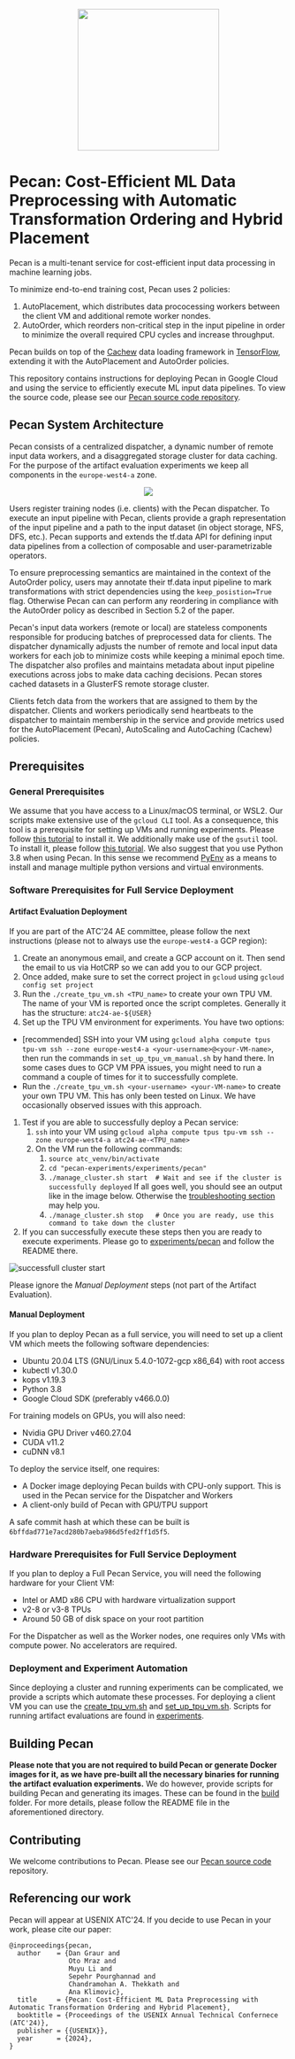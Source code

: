 <p align="center">
  <img width="256" height="256" src="Figures/pecan_logo.png" />
</p>

# Pecan: Cost-Efficient ML Data Preprocessing with Automatic Transformation Ordering and Hybrid Placement

Pecan is a multi-tenant service for cost-efficient input data processing in machine learning jobs. 

To minimize end-to-end training cost, Pecan uses 2 policies: 
1) AutoPlacement, which distributes data prococessing workers between the client VM and additional remote worker nondes.
2) AutoOrder, which reorders non-critical step in the input pipeline in order to minimize the overall required CPU cycles and increase throughput.

Pecan builds on top of the [Cachew](https://www.usenix.org/system/files/atc22-graur.pdf) data loading framework in [TensorFlow](https://github.com/tensorflow/tensorflow), extending it with the AutoPlacement and AutoOrder policies.

This repository contains instructions for deploying Pecan in Google Cloud and using the service to efficiently execute ML input data pipelines. To view the source code, please see our [Pecan source code repository](https://github.com/eth-easl/cachew/tree/oto-pecan). 

## Pecan System Architecture

Pecan consists of a centralized dispatcher, a dynamic number of remote input data workers, and a disaggregated storage cluster for data caching. For the purpose of the artifact evaluation experiments we keep all components in the `europe-west4-a` zone.

<p align="center">
  <img src="Figures/pecan_system_diagram.drawio.png" />
</p>

Users register training nodes (i.e. clients) with the Pecan dispatcher. To execute an input pipeline with Pecan, clients provide a graph representation of the input pipeline and a path to the input dataset (in object storage, NFS, DFS, etc.). Pecan supports and extends the tf.data API for defining input data pipelines from a collection of composable and user-parametrizable operators.

To ensure preprocessing semantics are maintained in the context of the AutoOrder policy, users may annotate their tf.data input pipeline to mark transformations with strict dependencies using the `keep_posistion=True` flag. Otherwise Pecan can can perform any reordering in compliance with the AutoOrder policy as described in Section 5.2 of the paper.

Pecan's input data workers (remote or local) are stateless components responsible for producing batches of preprocessed data for clients. The dispatcher dynamically adjusts the number of remote and local input data workers for each job to minimize costs while keeping a minimal epoch time. The dispatcher also profiles and maintains metadata about input pipeline executions across jobs to make data caching decisions. Pecan stores cached datasets in a GlusterFS remote storage cluster. 

Clients fetch data from the workers that are assigned to them by the dispatcher. Clients and workers periodically send heartbeats to the dispatcher to maintain membership in the service and provide metrics used for the AutoPlacement (Pecan), AutoScaling and AutoCaching (Cachew) policies.

## <a name="prerequisites"/>Prerequisites

### General Prerequisites

We assume that you have access to a Linux/macOS terminal, or WSL2. Our scripts make extensive use of the `gcloud CLI` tool. As a consequence, this tool is a prerequisite for setting up VMs and running experiments. Please follow [this tutorial](https://cloud.google.com/sdk/docs/install) to install it. We additionally make use of the `gsutil` tool. To install it, please follow [this tutorial](https://cloud.google.com/storage/docs/gsutil_install). We also suggest that you use Python 3.8 when using Pecan. In this sense we recommend [PyEnv](https://github.com/pyenv/pyenv) as a means to install and manage multiple python versions and virtual environments.

### Software Prerequisites for Full Service Deployment

#### Artifact Evaluation Deployment

If you are part of the ATC'24 AE committee, please follow the next instructions (please not to always use the `europe-west4-a` GCP region):

1. Create an anonymous email, and create a GCP account on it. Then send the email to us via HotCRP so we can add you to our GCP project.
1. Once added, make sure to set the correct project in `gcloud` using `gcloud config set project`
1. Run the `./create_tpu_vm.sh <TPU_name>` to create your own TPU VM. The name of your VM is reported once the script completes. Generally it has the structure: `atc24-ae-${USER}`
1. Set up the TPU VM environment for experiments. You have two options:
  * [recommended] SSH into your VM using `gcloud alpha compute tpus tpu-vm ssh --zone europe-west4-a <your-username>@<your-VM-name>`, then run the commands in `set_up_tpu_vm_manual.sh` by hand there. In some cases dues to GCP VM PPA issues, you might need to run a command a couple of times for it to successfully complete.  
  * Run the `./create_tpu_vm.sh <your-username> <your-VM-name>` to create your own TPU VM. This has only been tested on Linux. We have occasionally observed issues with this approach.
1. Test if you are able to successfully deploy a Pecan service: 
    1. `ssh` into your VM using `gcloud alpha compute tpus tpu-vm ssh --zone europe-west4-a atc24-ae-<TPU_name>`
    1. On the VM run the following commands:
        1. `source atc_venv/bin/activate`
        1. `cd "pecan-experiments/experiments/pecan"`
        1. `./manage_cluster.sh start  # Wait and see if the cluster is successfully deployed`
           If all goes well, you should see an output like in the image below. Otherwise the [troubleshooting section](https://github.com/eth-easl/pecan-experiments/tree/main/experiments#troubleshooting) may help you.
        1. `./manage_cluster.sh stop   # Once you are ready, use this command to take down the cluster`
1. If you can successfully execute these steps then you are ready to execute experiments. Please go to [experiments/pecan](experiments/pecan) and follow the README there.

![successfull cluster start](Figures/successful_manage_clester_start.png)

Please ignore the *Manual Deployment* steps (not part of the Artifact Evaluation).

#### Manual Deployment

If you plan to deploy Pecan as a full service, you will need to set up a client VM which meets the following software dependencies:

* Ubuntu 20.04 LTS (GNU/Linux 5.4.0-1072-gcp x86\_64) with root access
* kubectl v1.30.0
* kops v1.19.3
* Python 3.8
* Google Cloud SDK (preferably v466.0.0)

For training models on GPUs, you will also need:

* Nvidia GPU Driver v460.27.04
* CUDA v11.2
* cuDNN v8.1

To deploy the service itself, one requires:
* A Docker image deploying Pecan builds with CPU-only support. This is used in the Pecan service for the Dispatcher and Workers
* A client-only build of Pecan with GPU/TPU support

A safe commit hash at which these can be built is `6bffdad771e7acd280b7aeba986d5fed2ff1d5f5`.

### Hardware Prerequisites for Full Service Deployment

If you plan to deploy a Full Pecan Service, you will need the following hardware for your Client VM:

* Intel or AMD x86 CPU with hardware virtualization support
* v2-8 or v3-8 TPUs
* Around 50 GB of disk space on your root partition

For the Dispatcher as well as the Worker nodes, one requires only VMs with compute power. No accelerators are required. 

### Deployment and Experiment Automation

Since deploying a cluster and running experiments can be complicated, we provide a scripts which automate these processes. For deploying a client VM you can use the [create_tpu_vm.sh](create_tpu_vm.sh) and [set_up_tpu_vm.sh](set_up_tpu_vm.sh). Scripts for running artifact evaluations are found in [experiments](experiments).

## Building Pecan

**Please note that you are not required to build Pecan or generate Docker images for it, as we have pre-built all the necessary binaries for running the artifact evaluation experiments.** We do however, provide scripts for building Pecan and generating its images. These can be found in the [build](build) folder. For more details, please follow the README file in the aforementioned directory.

## Contributing

We welcome contributions to Pecan. Please see our [Pecan source code](https://github.com/eth-easl/cachew/tree/oto-pecan) repository.
 
## Referencing our work

Pecan will appear at USENIX ATC'24. If you decide to use Pecan in your work, please cite our paper: 

```
@inproceedings{pecan,
  author    = {Dan Graur and
               Oto Mraz and
               Muyu Li and
               Sepehr Pourghannad and
               Chandramohan A. Thekkath and
               Ana Klimovic},
  title     = {Pecan: Cost-Efficient ML Data Preprocessing with Automatic Transformation Ordering and Hybrid Placement},
  booktitle = {Proceedings of the USENIX Annual Technical Confernece (ATC'24)},
  publisher = {{USENIX}},
  year      = {2024},
}
```